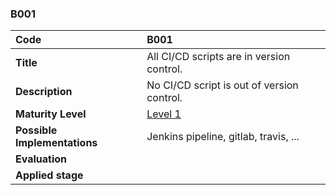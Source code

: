 ### B001

|**Code**           | **B001** |
| :--               | :--      |
|**Title**          | All CI/CD scripts are in version control.|
|**Description**    | No CI/CD script is out of version control.|
|**Maturity Level** | [Level 1](/LEVELS.html#level-1) |
|**Possible Implementations** | Jenkins pipeline, gitlab, travis, ...|
|**Evaluation**     | |
|**Applied stage**  | |
